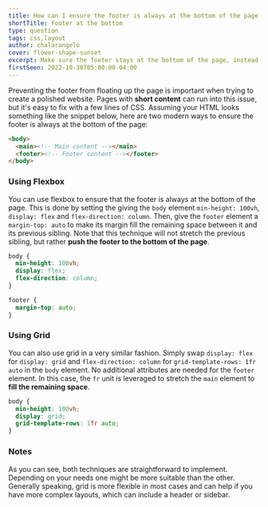 ```yaml
---
title: How can I ensure the footer is always at the bottom of the page?
shortTitle: Footer at the bottom
type: question
tags: css,layout
author: chalarangelo
cover: flower-shape-sunset
excerpt: Make sure the footer stays at the bottom of the page, instead of floating up when the content is too short.
firstSeen: 2022-10-30T05:00:00-04:00
---
```


Preventing the footer from floating up the page is important when trying to create a polished website. Pages with **short content** can run into this issue, but it's easy to fix with a few lines of CSS. Assuming your HTML looks something like the snippet below, here are two modern ways to ensure the footer is always at the bottom of the page:

```html
<body>
  <main><!-- Main content --></main>
  <footer><!-- Footer content --></footer>
</body>
```

### Using Flexbox

You can use flexbox to ensure that the footer is always at the bottom of the page. This is done by setting the giving the `body` element `min-height: 100vh`, `display: flex` and `flex-direction: column`. Then, give the `footer` element a `margin-top: auto` to make its margin fill the remaining space between it and its previous sibling. Note that this technique will not stretch the previous sibling, but rather **push the footer to the bottom of the page**.


```css
body {
  min-height: 100vh;
  display: flex;
  flex-direction: column;
}

footer {
  margin-top: auto;
}
```

### Using Grid

You can also use grid in a very similar fashion. Simply swap `display: flex` for `display: grid` and `flex-direction: column` for `grid-template-rows: 1fr auto` in the `body` element. No additional attributes are needed for the `footer` element. In this case, the `fr` unit is leveraged to stretch the `main` element to **fill the remaining space**.

```css
body {
  min-height: 100vh;
  display: grid;
  grid-template-rows: 1fr auto;
}
```

### Notes

As you can see, both techniques are straightforward to implement. Depending on your needs one might be more suitable than the other. Generally speaking, grid is more flexible in most cases and can help if you have more complex layouts, which can include a header or sidebar.
